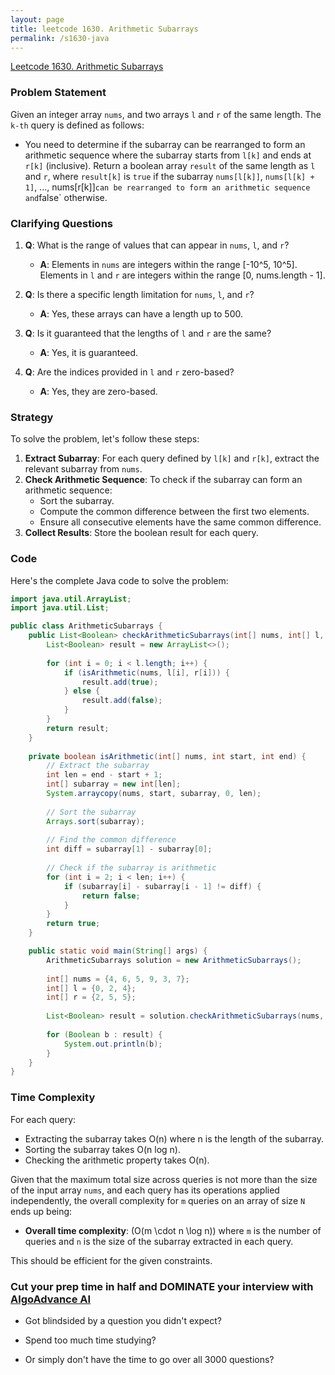 ```yaml
---
layout: page
title: leetcode 1630. Arithmetic Subarrays
permalink: /s1630-java
---
```

[Leetcode 1630. Arithmetic Subarrays](https://algoadvance.github.io/algoadvance/l1630)
### Problem Statement

Given an integer array `nums`, and two arrays `l` and `r` of the same length. The `k-th` query is defined as follows:
- You need to determine if the subarray can be rearranged to form an arithmetic sequence where the subarray starts from `l[k]` and ends at `r[k]` (inclusive).
Return a boolean array `result` of the same length as `l` and `r`, where `result[k]` is `true` if the subarray `nums[l[k]]`, `nums[l[k] + 1]`, ..., nums[r[k]]` can be rearranged to form an arithmetic sequence and `false` otherwise.

### Clarifying Questions

1. **Q**: What is the range of values that can appear in `nums`, `l`, and `r`?
   - **A**: Elements in `nums` are integers within the range [-10^5, 10^5]. Elements in `l` and `r` are integers within the range [0, nums.length - 1].
   
2. **Q**: Is there a specific length limitation for `nums`, `l`, and `r`?
   - **A**: Yes, these arrays can have a length up to 500.

3. **Q**: Is it guaranteed that the lengths of `l` and `r` are the same?
   - **A**: Yes, it is guaranteed.

4. **Q**: Are the indices provided in `l` and `r` zero-based?
   - **A**: Yes, they are zero-based.

### Strategy

To solve the problem, let's follow these steps:

1. **Extract Subarray**: For each query defined by `l[k]` and `r[k]`, extract the relevant subarray from `nums`.
2. **Check Arithmetic Sequence**: To check if the subarray can form an arithmetic sequence:
   - Sort the subarray.
   - Compute the common difference between the first two elements.
   - Ensure all consecutive elements have the same common difference.
3. **Collect Results**: Store the boolean result for each query.

### Code

Here's the complete Java code to solve the problem:

```java
import java.util.ArrayList;
import java.util.List;

public class ArithmeticSubarrays {
    public List<Boolean> checkArithmeticSubarrays(int[] nums, int[] l, int[] r) {
        List<Boolean> result = new ArrayList<>();
        
        for (int i = 0; i < l.length; i++) {
            if (isArithmetic(nums, l[i], r[i])) {
                result.add(true);
            } else {
                result.add(false);
            }
        }
        return result;
    }
    
    private boolean isArithmetic(int[] nums, int start, int end) {
        // Extract the subarray
        int len = end - start + 1;
        int[] subarray = new int[len];
        System.arraycopy(nums, start, subarray, 0, len);
        
        // Sort the subarray
        Arrays.sort(subarray);
        
        // Find the common difference
        int diff = subarray[1] - subarray[0];
        
        // Check if the subarray is arithmetic
        for (int i = 2; i < len; i++) {
            if (subarray[i] - subarray[i - 1] != diff) {
                return false;
            }
        }
        return true;
    }

    public static void main(String[] args) {
        ArithmeticSubarrays solution = new ArithmeticSubarrays();
        
        int[] nums = {4, 6, 5, 9, 3, 7};
        int[] l = {0, 2, 4};
        int[] r = {2, 5, 5};
        
        List<Boolean> result = solution.checkArithmeticSubarrays(nums, l, r);
        
        for (Boolean b : result) {
            System.out.println(b);
        }
    }
}
```

### Time Complexity

For each query:
- Extracting the subarray takes O(n) where n is the length of the subarray.
- Sorting the subarray takes O(n log n).
- Checking the arithmetic property takes O(n).

Given that the maximum total size across queries is not more than the size of the input array `nums`, and each query has its operations applied independently, the overall complexity for `m` queries on an array of size `N` ends up being:
- **Overall time complexity**: \(O(m \cdot n \log n)\) where `m` is the number of queries and `n` is the size of the subarray extracted in each query.

This should be efficient for the given constraints.


### Cut your prep time in half and DOMINATE your interview with [AlgoAdvance AI](https://algoAdvance.com)

- Got blindsided by a question you didn't expect?

- Spend too much time studying?

- Or simply don't have the time to go over all 3000 questions?

